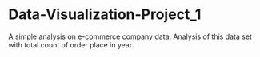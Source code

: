# Data-Visualization-Project_1
A simple analysis on e-commerce company data. Analysis of this data set with total count of order place in year.





